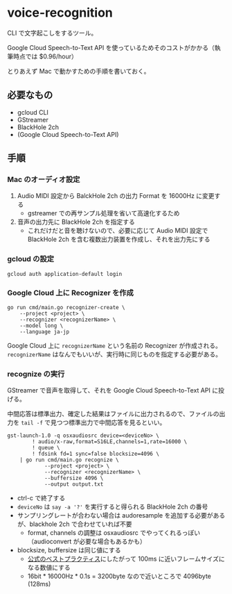 # voice-recognition

CLI で文字起こしをするツール。

Google Cloud Speech-to-Text API を使っているためそのコストがかかる（執筆時点では $0.96/hour）

とりあえず Mac で動かすための手順を書いておく。

## 必要なもの

- gcloud CLI
- GStreamer
- BlackHole 2ch
- (Google Cloud Speech-to-Text API)

## 手順

### Mac のオーディオ設定

1. Audio MIDI 設定から BalckHole 2ch の出力 Format を 16000Hz に変更する
    - gstreamer での再サンプル処理を省いて高速化するため
2. 音声の出力先に BlackHole 2ch を指定する
    - これだけだと音を聴けないので、必要に応じて Audio MIDI 設定で BlackHole 2ch を含む複数出力装置を作成し、それを出力先にする

### gcloud の設定

```shell
gcloud auth application-default login
```

### Google Cloud 上に Recognizer を作成

```shell
go run cmd/main.go recognizer-create \
	--project <project> \
	--recognizer <recognizerName> \
	--model long \
	--language ja-jp
```

Google Cloud 上に `recognizerName` という名前の Recognizer が作成される。 `recognizerName` はなんでもいいが、実行時に同じものを指定する必要がある。


### recognize の実行

GStreamer で音声を取得して、それを Google Cloud Speech-to-Text API に投げる。

中間応答は標準出力、確定した結果はファイルに出力されるので、ファイルの出力を `tail -f` で見つつ標準出力で中間応答を見るといい。

```shell
gst-launch-1.0 -q osxaudiosrc device=<deviceNo> \
		! audio/x-raw,format=S16LE,channels=1,rate=16000 \
		! queue \
		! fdsink fd=1 sync=false blocksize=4096 \
	| go run cmd/main.go recognize \
   			--project <project> \
			--recognizer <recognizerName> \
			--buffersize 4096 \
			--output output.txt
```

- ctrl-c で終了する
- `deviceNo` は `say -a '?'` を実行すると得られる BlackHole 2ch の番号
- サンプリングレートが合わない場合は audoresample を追加する必要があるが、blackhole 2ch で合わせていれば不要
    - format, channels の調整は osxaudiosrc でやってくれるっぽい（audioconvert が必要な場合もあるかも）
- blocksize, buffersize は同じ値にする
    - [公式のベストプラクティス](https://cloud.google.com/speech-to-text/docs/best-practices-provide-speech-data?hl=ja#:~:text=100%20%E3%83%9F%E3%83%AA%E7%A7%92%E3%83%95%E3%83%AC%E3%83%BC%E3%83%A0%E3%82%B5%E3%82%A4%E3%82%BA%E3%82%92%E3%81%8A%E3%81%99%E3%81%99%E3%82%81%E3%81%97%E3%81%BE%E3%81%99%E3%80%82)にしたがって 100ms に近いフレームサイズになる数値にする
    - 16bit * 16000Hz * 0.1s = 3200byte なので近いところで 4096byte (128ms)
